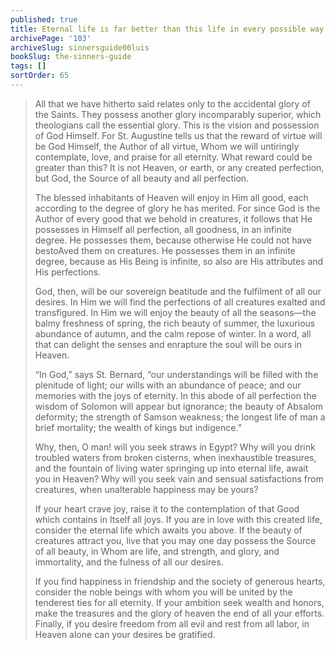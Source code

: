 ```yaml
---
published: true
title: Eternal life is far better than this life in every possible way
archivePage: '103'
archiveSlug: sinnersguide00luis
bookSlug: the-sinners-guide
tags: []
sortOrder: 65
---
```


> All that we have hitherto said relates only to the accidental glory of the Saints. They possess another glory incomparably superior, which theologians call the essential glory. This is the vision and possession of God Himself. For St. Augustine tells us that the reward of virtue will be God Himself, the Author of all virtue, Whom we will untiringly contemplate, love, and praise for all eternity. What reward could be greater than this? It is not Heaven, or earth, or any created perfection, but God, the Source of all beauty and all perfection.
> 
> The blessed inhabitants of Heaven will enjoy in Him all good, each according to the degree of glory he has merited. For since God is the Author of every good that we behold in creatures, it follows that He possesses in Himself all perfection, all goodness, in an infinite degree. He possesses them, because otherwise He could not have bestoAved them on creatures. He possesses them in an infinite degree, because as His Being is infinite, so also are His attributes and His perfections.
> 
> God, then, will be our sovereign beatitude and the fulfilment of all our desires. In Him we will find the perfections of all creatures exalted and transfigured. In Him we will enjoy the beauty of all the seasons—the balmy freshness of spring, the rich beauty of summer, the luxurious abundance of autumn, and the calm repose of winter. In a word, all that can delight the senses and enrapture the soul will be ours in Heaven.
> 
> “In God,” says St. Bernard, “our understandings will be filled with the plenitude of light; our wills with an abundance of peace; and our memories with the joys of eternity. In this abode of all perfection the wisdom of Solomon will appear but ignorance; the beauty of Absalom deformity; the strength of Samson weakness; the longest life of man a brief mortality; the wealth of kings but indigence.”
> 
> Why, then, O man! will you seek straws in Egypt? Why will you drink troubled waters from broken cisterns, when inexhaustible treasures, and the fountain of living water springing up into eternal life, await you in Heaven? Why will you seek vain and sensual satisfactions from creatures, when unalterable happiness may be yours?
> 
> If your heart crave joy, raise it to the contemplation of that Good which contains in Itself all joys. If you are in love with this created life, consider the eternal life which awaits you above. If the beauty of creatures attract you, live that you may one day possess the Source of all beauty, in Whom are life, and strength, and glory, and immortality, and the fulness of all our desires.
>
> If you find happiness in friendship and the society of generous hearts, consider the noble beings with whom you will be united by the tenderest ties for all eternity. If your ambition seek wealth and honors, make the treasures and the glory of heaven the end of all your efforts. Finally, if you desire freedom from all evil and rest from all labor, in Heaven alone can your desires be gratified.
